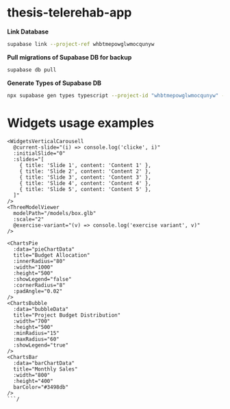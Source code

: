 # thesis-telerehab-app

**Link Database**

```sh
supabase link --project-ref whbtmepowglwmocqunyw
```

**Pull migrations of Supabase DB for backup**

```sh
supabase db pull
```

**Generate Types of Supabase DB**

```sh
npx supabase gen types typescript --project-id "whbtmepowglwmocqunyw" --schema public > shared/types/database.types.ts
```

# Widgets usage examples

````vue
<WidgetsVerticalCarousell
  @current-slide="(i) => console.log('clicke', i)"
  :initialSlide="0"
  :slides="[
    { title: 'Slide 1', content: 'Content 1' },
    { title: 'Slide 2', content: 'Content 2' },
    { title: 'Slide 3', content: 'Content 3' },
    { title: 'Slide 4', content: 'Content 4' },
    { title: 'Slide 5', content: 'Content 5' },
  ]"
/>
<ThreeModelViewer
  modelPath="/models/box.glb"
  :scale="2"
  @exercise-variant="(v) => console.log('exercise variant', v)"
/>

<ChartsPie
  :data="pieChartData"
  title="Budget Allocation"
  :innerRadius="80"
  :width="1000"
  :height="500"
  :showLegend="false"
  :cornerRadius="8"
  :padAngle="0.02"
/>
<ChartsBubble
  :data="bubbleData"
  title="Project Budget Distribution"
  :width="700"
  :height="500"
  :minRadius="15"
  :maxRadius="60"
  :showLegend="true"
/>
<ChartsBar
  :data="barChartData"
  title="Monthly Sales"
  :width="800"
  :height="400"
  barColor="#3498db"
/>
```/
````
